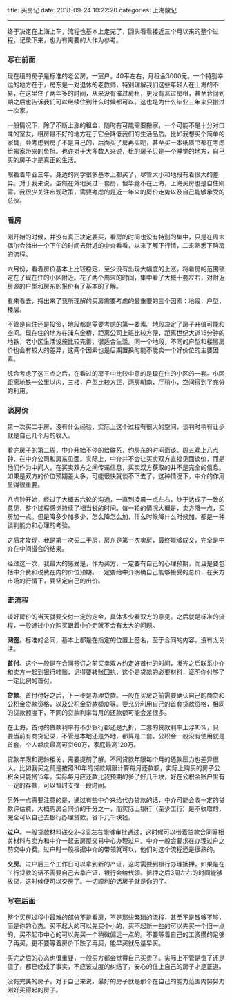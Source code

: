 title: 买房记
date: 2018-09-24 10:22:20
categories: 上海散记

---


终于决定在上海上车，流程也基本上走完了，回头看看接近三个月以来的整个过程，记录下来，也为有需要的人作为参考。

<!--more-->

### 写在前面

现在租的房子是标准的老公房，一室户，40平左右，月租金3000元。一个特别幸运的地方在于，房东是一对退休的老教师，特别理解我们这些年轻人在上海的不易，在这里住了两年多的时间，从来没有催过房租，更没有涨过房租，甚至合同到期之后也告诉我们可以继续住到什么时候都可以。这也是为什么毕业三年来只搬过一次家。

一般情况下，除了不断上涨的租金，随时有可能需要搬家，一个可能不是十分对口味的室友，租房最不好的地方在于它会降低我们的生活品质。比如我想买个简单的家具，会考虑到房子不是自己的，后面买了房再买吧，甚至买一本纸质书都在考虑给搬家带来的负担。也许对于大多数人来说，租的房子只是一个睡觉的地方，自己买的房子才是真正的生活。

眼看着毕业三年，身边的同学很多基本上都买了，尽管大小和地段有着很大的差异。对于我来说，虽然在外地买过一套房，但毕竟不在上海，上海买房也是自住刚需。我很少关注宏观政策，需要考虑的是近一年来的房价走势以及自己能够承受的总价。

### 看房

刚开始的时候，并没有真正决定要买，看房的时间也没有特别的集中，只是在周末偶尔会抽出一个下午的时间去附近的中介看看，以来了解下行情，二来熟悉下购房的流程。

六月份，看着房价基本上比较稳定，至少没有出现大幅度的上涨，将看房的范围锁定在了现在住的小区附近。花了两个周末的时间，集中看了大概十套左右，对附近房源的户型和房东的报价有了基本的了解。

看来看去，捋出来了我所理解的买房需要考虑的最重要的三个因素：地段，户型，楼层。

不管是自住还是投资，地段都是需要考虑的第一要素。地段决定了房子升值可能和空间。现在住的地方在浦东金桥，距离公司上班比较方便，距离世纪大道15分钟的地铁，老小区生活设施比较完善，很适合生活。同一个地段，不同的户型和楼层房价也会有较大的差异，这两个因素也是后期置换时能不能卖一个好价位的主要因素。

综合考虑了这三点之后，在看过的房子中比较中意的是现在住的小区的一套。小区距离地铁一公里以内，三楼，户型比较方正，两房朝南，厅稍小，空间得到了充分的利用。

### 谈房价

第一次买二手房，没有什么经验，实际上这个过程有很大的空间，谈判时稍有让步就是自己几个月的收入。

看完房子的第二周，中介开始不停的给联系，约房东的时间面谈。周五晚上八点钟，在中介公司和房东见面。实际上，中介并不会让买卖双方直接见面谈价，而是他们作为中间人，在买卖双方之间传递信息，买卖双方获取的并不是完全的信息。如果是双方的价位预期差太多，可能很快就谈不下去了，这种情况下，中介的作用显得很重要。

八点钟开始，经过了大概五六轮的沟通，一直到凌晨一点左右，终于达成了一致的意见，整个过程感觉持续了相当长的时间。每一轮的情况大概是，卖方降一点，买房加一点。但是降多少加多少，怎么降怎么加，什么时候降什么时候加，都是一种谈判能力和心理的考验。

之后才发现，我是第一次买二手房，房东是第一次卖房，最终能够成交，完全是中介在中间撮合的结果。

经过这一次，我最大的感受是，作为买方，一定要有自己的心理预期，而且是要包括中介费和税费在内的价位预期。一定要给中介明确自己能够接受的总价，在买方市场的行情下，要坚定自己的出价。

### 走流程

谈好房价的当天就要交付一定的定金，具体多少看双方的意见。之后就是标准的流程，一般通过中介购买跟着中介走就不会有太大的问题。

**网签**。标准的合同，基本上都是在指定的位置上签名，至于合同的内容，没有太关注。

**首付**。这个一般是在合同签订之前买卖双方约定好首付的时间，凑齐之后联系中介和卖方一起到银行转账，记得要转账回执，这个是贷款的必要材料，证明你付够了一定比例的首付。

**贷款**。首付付好之后，下一步是办理贷款。一般在买房之前需要确认自己的商贷和公积金贷款资格，以及公积金贷款额度等。要充分利用自己的首套贷款资格，相同的贷款额度下，不同的贷款利率每月的还款额可能会差很多。

在上海，首付的贷款利率有不少银行都还是九折，二套的贷款利率上浮10%，只要当前有商贷记录，不管是本地还是外地，都算是二套。公积金一般没有使用就是首套，个人额度最高可贷60万，家庭最高120万。

贷款年限和房龄相关，需要提前了解。不同贷款年限每个月的还款压力也差异很大。比如我买之前是按照30年的贷款期限计算每月还款额，实际上购买的房子公积金只能贷15年，实际每月应还款比我预期的多了好几千块，好在公积金账户里有一定的存款，可以暂时支撑一段时间。

另外一点需要注意的是，通过有些中介来给代办贷款的话，中介可能会收一定的贷款评估费，大概购房合同价的千分之一，而实际上银行（至少工行）是不收取的，完全可以自己去银行办理贷款，省下几千块钱。

**过户**。一般贷款材料递交2~3周左右能够审批通过，这时候可以带着贷款合同等相关材料与卖方和中介一起去房屋交易中心办理过户。中介一般会要求在办理过户之前交中介费。过户时一般根据中介的带领就可以，他们对这个流程还是很熟的。

**交房**。过户后三个工作日可以拿到新的产证，这时需要到银行办理抵押，如果是在工行贷款的话不需要自己去拿产证，银行会给代领。抵押之后3周左右的时间能够放贷，这时候便可以交房了。一切顺利的话房子就是你的了。

### 写在后面

整个买房过程中最难的部分不是看房，不是那些繁琐的流程，甚至不是钱够不够，而是你的心态。买不起大的可以先买个小的，买不起新一些的可以先买一个旧一点的，买不起市中心的可以先买一个稍微偏远一点的。不要等着自己的工资攒的足够了再买，更不要等着房价下跌了再买，能早买就尽量早买。

买完之后的心态也很重要，一般买方都会觉得自己买贵了。实际上不管是贵了还是值了，都已经成了事实，不应该过度的纠结了，安心的住上自己的房子才是正道。

没有完美的房子，对于自己来说，最好的房子就是那个在自己的能力范围内努努力刚好买得起的房子。















